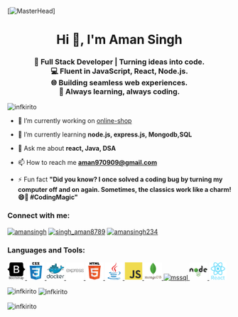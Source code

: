 
[![MasterHead](https://www.canva.com/design/DAF-iLHsuh0/L2Q0cE2BPxiA36JZ7mAhjg/watch?utm_content=DAF-iLHsuh0&utm_campaign=designshare&utm_medium=link&utm_source=editor)]
<h1 align="center">Hi 👋, I'm Aman Singh</h1>
<h3 align="center">🚀 Full Stack Developer | Turning ideas into code. <br>💻 Fluent in JavaScript, React, Node.js. <br>🌐 Building seamless web experiences. <br>🔧 Always learning, always coding.</h3>

<p align="left"> <img src="https://komarev.com/ghpvc/?username=infkirito&label=Profile%20views&color=0e75b6&style=flat" alt="infkirito" /> </p>

- 🔭 I’m currently working on [online-shop](https://github.com/INFKIRITO/online-products-store)

- 🌱 I’m currently learning **node.js, express.js, Mongodb,SQL**

- 💬 Ask me about **react, Java, DSA**

- 📫 How to reach me **aman970909@gmail.com**

- ⚡ Fun fact **"Did you know? I once solved a coding bug by turning my computer off and on again. Sometimes, the classics work like a charm! 😄🚀 #CodingMagic"**

<h3 align="left">Connect with me:</h3>
<p align="left">
<a href="https://linkedin.com/in/amansingh" target="blank"><img align="center" src="https://raw.githubusercontent.com/rahuldkjain/github-profile-readme-generator/master/src/images/icons/Social/linked-in-alt.svg" alt="amansingh" height="30" width="40" /></a>
<a href="https://instagram.com/singh_aman8789" target="blank"><img align="center" src="https://raw.githubusercontent.com/rahuldkjain/github-profile-readme-generator/master/src/images/icons/Social/instagram.svg" alt="singh_aman8789" height="30" width="40" /></a>
<a href="https://www.leetcode.com/amansingh234" target="blank"><img align="center" src="https://raw.githubusercontent.com/rahuldkjain/github-profile-readme-generator/master/src/images/icons/Social/leet-code.svg" alt="amansingh234" height="30" width="40" /></a>
</p>

<h3 align="left">Languages and Tools:</h3>
<p align="left"> <a href="https://getbootstrap.com" target="_blank" rel="noreferrer"> <img src="https://raw.githubusercontent.com/devicons/devicon/master/icons/bootstrap/bootstrap-plain-wordmark.svg" alt="bootstrap" width="40" height="40"/> </a> <a href="https://www.w3schools.com/css/" target="_blank" rel="noreferrer"> <img src="https://raw.githubusercontent.com/devicons/devicon/master/icons/css3/css3-original-wordmark.svg" alt="css3" width="40" height="40"/> </a> <a href="https://www.docker.com/" target="_blank" rel="noreferrer"> <img src="https://raw.githubusercontent.com/devicons/devicon/master/icons/docker/docker-original-wordmark.svg" alt="docker" width="40" height="40"/> </a> <a href="https://expressjs.com" target="_blank" rel="noreferrer"> <img src="https://raw.githubusercontent.com/devicons/devicon/master/icons/express/express-original-wordmark.svg" alt="express" width="40" height="40"/> </a> <a href="https://www.w3.org/html/" target="_blank" rel="noreferrer"> <img src="https://raw.githubusercontent.com/devicons/devicon/master/icons/html5/html5-original-wordmark.svg" alt="html5" width="40" height="40"/> </a> <a href="https://www.java.com" target="_blank" rel="noreferrer"> <img src="https://raw.githubusercontent.com/devicons/devicon/master/icons/java/java-original.svg" alt="java" width="40" height="40"/> </a> <a href="https://developer.mozilla.org/en-US/docs/Web/JavaScript" target="_blank" rel="noreferrer"> <img src="https://raw.githubusercontent.com/devicons/devicon/master/icons/javascript/javascript-original.svg" alt="javascript" width="40" height="40"/> </a> <a href="https://www.mongodb.com/" target="_blank" rel="noreferrer"> <img src="https://raw.githubusercontent.com/devicons/devicon/master/icons/mongodb/mongodb-original-wordmark.svg" alt="mongodb" width="40" height="40"/> </a> <a href="https://www.microsoft.com/en-us/sql-server" target="_blank" rel="noreferrer"> <img src="https://www.svgrepo.com/show/303229/microsoft-sql-server-logo.svg" alt="mssql" width="40" height="40"/> </a> <a href="https://nodejs.org" target="_blank" rel="noreferrer"> <img src="https://raw.githubusercontent.com/devicons/devicon/master/icons/nodejs/nodejs-original-wordmark.svg" alt="nodejs" width="40" height="40"/> </a> <a href="https://reactjs.org/" target="_blank" rel="noreferrer"> <img src="https://raw.githubusercontent.com/devicons/devicon/master/icons/react/react-original-wordmark.svg" alt="react" width="40" height="40"/> </a> </p>

<p><img align="left" src="https://github-readme-stats.vercel.app/api/top-langs?username=infkirito&show_icons=true&locale=en&layout=compact" alt="infkirito" /></p>

<p>&nbsp;<img align="center" src="https://github-readme-stats.vercel.app/api?username=infkirito&show_icons=true&locale=en" alt="infkirito" /></p>

<p><img align="center" src="https://github-readme-streak-stats.herokuapp.com/?user=infkirito&" alt="infkirito" /></p>
